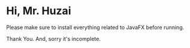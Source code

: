 # Hi, Mr. Huzai
Please make sure to install everything related to JavaFX before running.

Thank You. And, sorry it's incomplete.